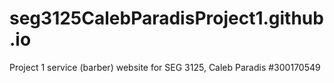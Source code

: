 # seg3125CalebParadisProject1.github.io
Project 1 service (barber) website for SEG 3125, Caleb Paradis #300170549 
